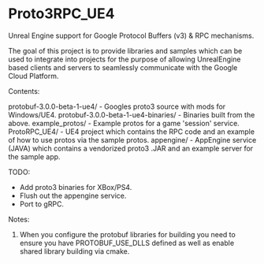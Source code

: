# Proto3RPC_UE4
Unreal Engine support for Google Protocol Buffers (v3) &amp; RPC mechanisms.

The goal of this project is to provide libraries and samples which can be used to
integrate into projects for the purpose of allowing UnrealEngine based clients and
servers to seamlessly communicate with the Google Cloud Platform.

Contents:

protobuf-3.0.0-beta-1-ue4/           - Googles proto3 source with mods for Windows/UE4.
protobuf-3.0.0-beta-1-ue4-binaries/  - Binaries built from the above.
example_protos/                      - Example protos for a game 'session' service.
ProtoRPC_UE4/                        - UE4 project which contains the RPC code and an
                                       example of how to use protos via the sample protos.
appengine/                           - AppEngine service (JAVA) which contains a
                                       vendorized proto3 .JAR and an example server for
				       the sample app.

TODO:
  - Add proto3 binaries for XBox/PS4.
  - Flush out the appengine service.
  - Port to gRPC.

Notes:

1. When you configure the protobuf libraries for building you need to ensure
   you have PROTOBUF_USE_DLLS defined as well as enable shared library
   building via cmake.
